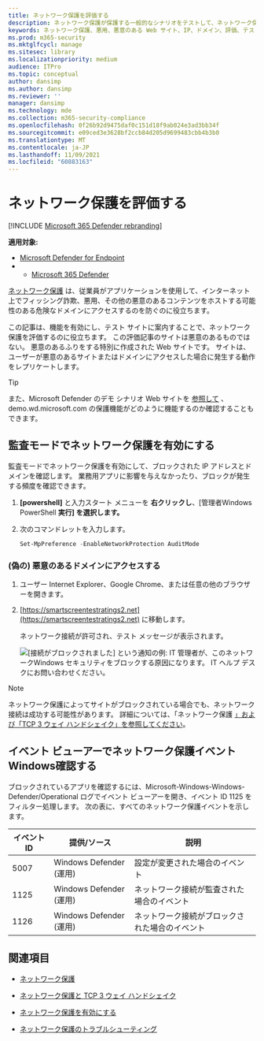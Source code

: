 ```yaml
---
title: ネットワーク保護を評価する
description: ネットワーク保護が保護する一般的なシナリオをテストして、ネットワーク保護のしくみを確認します。
keywords: ネットワーク保護、悪用、悪意のある Web サイト、IP、ドメイン、評価、テスト、デモ
ms.prod: m365-security
ms.mktglfcycl: manage
ms.sitesec: library
ms.localizationpriority: medium
audience: ITPro
ms.topic: conceptual
author: dansimp
ms.author: dansimp
ms.reviewer: ''
manager: dansimp
ms.technology: mde
ms.collection: m365-security-compliance
ms.openlocfilehash: 0f26b92d9475daf0c151d18f9ab024e3ad3bb34f
ms.sourcegitcommit: e09ced3e3628bf2ccb84d205d9699483cbb4b3b0
ms.translationtype: MT
ms.contentlocale: ja-JP
ms.lasthandoff: 11/09/2021
ms.locfileid: "60883163"
---
```

# <a name="evaluate-network-protection"></a>ネットワーク保護を評価する

[!INCLUDE [Microsoft 365 Defender rebranding](../../includes/microsoft-defender.md)]

**適用対象:**
- [Microsoft Defender for Endpoint](https://go.microsoft.com/fwlink/?linkid=2154037)
- - [Microsoft 365 Defender](https://go.microsoft.com/fwlink/?linkid=2118804)

[ネットワーク保護](network-protection.md) は、従業員がアプリケーションを使用して、インターネット上でフィッシング詐欺、悪用、その他の悪意のあるコンテンツをホストする可能性のある危険なドメインにアクセスするのを防ぐのに役立ちます。

この記事は、機能を有効にし、テスト サイトに案内することで、ネットワーク保護を評価するのに役立ちます。 この評価記事のサイトは悪意のあるものではない。 悪意のあるふりをする特別に作成された Web サイトです。 サイトは、ユーザーが悪意のあるサイトまたはドメインにアクセスした場合に発生する動作をレプリケートします。

> [!TIP]
> また、Microsoft Defender のデモ シナリオ Web サイトを [参照して](https://demo.wd.microsoft.com?ocid=cx-wddocs-testground) 、demo.wd.microsoft.com の保護機能がどのように機能するのか確認することもできます。

## <a name="enable-network-protection-in-audit-mode"></a>監査モードでネットワーク保護を有効にする

監査モードでネットワーク保護を有効にして、ブロックされた IP アドレスとドメインを確認します。 業務用アプリに影響を与えなかったり、ブロックが発生する頻度を確認できます。

1. **[powershell]** と入力スタート メニューを **右クリックし**、[管理者Windows PowerShell **実行] を選択します。**
2. 次のコマンドレットを入力します。

    ```PowerShell
    Set-MpPreference -EnableNetworkProtection AuditMode
    ```

### <a name="visit-a-fake-malicious-domain"></a>(偽の) 悪意のあるドメインにアクセスする

1. ユーザー Internet Explorer、Google Chrome、または任意の他のブラウザーを開きます。

2. [https://smartscreentestratings2.net](https://smartscreentestratings2.net) に移動します。

    ネットワーク接続が許可され、テスト メッセージが表示されます。
    
    ![[接続がブロックされました] という通知の例: IT 管理者が、このネットワークWindows セキュリティをブロックする原因になります。 IT ヘルプ デスクにお問い合わせください。](images/np-notif.png)

> [!NOTE]
> ネットワーク保護によってサイトがブロックされている場合でも、ネットワーク接続は成功する可能性があります。 詳細については、「ネットワーク保護 [」および「TCP 3 ウェイ ハンドシェイク」を参照してください](network-protection.md#network-protection-and-the-tcp-three-way-handshake)。

## <a name="review-network-protection-events-in-windows-event-viewer"></a>イベント ビューアーでネットワーク保護イベントWindows確認する

ブロックされているアプリを確認するには、Microsoft-Windows-Windows-Defender/Operational ログでイベント ビューアーを開き、イベント ID 1125 をフィルター処理します。 次の表に、すべてのネットワーク保護イベントを示します。

| イベント ID | 提供/ソース | 説明 |
|---|---|---|
| 5007 | Windows Defender (運用) | 設定が変更された場合のイベント |
| 1125 | Windows Defender (運用) | ネットワーク接続が監査された場合のイベント |
| 1126 | Windows Defender (運用) | ネットワーク接続がブロックされた場合のイベント |

## <a name="see-also"></a>関連項目

- [ネットワーク保護](network-protection.md)

- [ネットワーク保護と TCP 3 ウェイ ハンドシェイク](network-protection.md#network-protection-and-the-tcp-three-way-handshake)

- [ネットワーク保護を有効にする](enable-network-protection.md)

- [ネットワーク保護のトラブルシューティング](troubleshoot-np.md)
